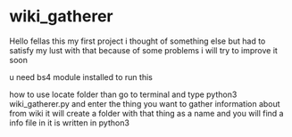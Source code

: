 # wiki_gatherer

Hello fellas this my first project i thought of something else but had to satisfy my lust with that because of some problems i will try to improve it soon 

u need bs4 module installed to run this

how to use
locate folder 
than go to terminal and type python3 wiki_gatherer.py
and enter the thing you want to gather information about from wiki it will create a folder with that thing as a name and you will find a info file in   it is written in python3
